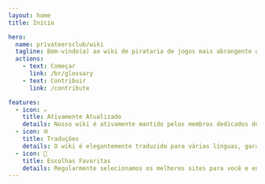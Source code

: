 ```yaml
---
layout: home
title: Início

hero:
  name: privateersclub/wiki
  tagline: Bem-vindo(a) ao wiki de pirataria de jogos mais abrangente da Internet.
  actions:
    - text: Começar
      link: /br/glossary
    - text: Contribuir
      link: /contribute

features:
  - icon: ✏️
    title: Ativamente Atualizado
    details: Nosso wiki é ativamente mantido pelos membros dedicados de nossa comunidade.
  - icon: 🌐
    title: Traduções
    details: O wiki é elegantemente traduzido para várias línguas, garantindo que você possa explorar seu conteúdo com facilidade e conforto máximos!
  - icon: 🌟
    title: Escolhas Favoritas
    details: Regularmente selecionamos os melhores sites para você e enfatizamos sua importância, para que você possa ficar tranquilo(a).
---
```


